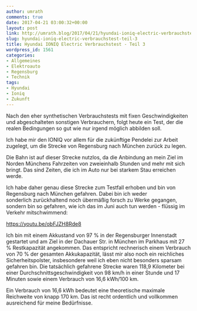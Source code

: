 ```yaml
---
author: umrath
comments: true
date: 2017-04-21 03:00:32+00:00
layout: post
link: http://umrath.blog/2017/04/21/hyundai-ioniq-electric-verbrauchstest-teil-3/
slug: hyundai-ioniq-electric-verbrauchstest-teil-3
title: Hyundai IONIQ Electric Verbrauchstest - Teil 3
wordpress_id: 1561
categories:
- Allgemeines
- Elektroauto
- Regensburg
- Technik
tags:
- Hyundai
- Ioniq
- Zukunft
---
```


Nach den eher synthetischen Verbrauchstests mit fixen Geschwindigkeiten und abgeschalteten sonstigen Verbrauchern, folgt heute ein Test, der die realen Bedingungen so gut wie nur irgend möglich abbilden soll.

Ich habe mir den IONIQ vor allem für die zukünftige Pendelei zur Arbeit zugelegt, um die Strecke von Regensburg nach München zurück zu legen.

Die Bahn ist auf dieser Strecke nutzlos, da die Anbindung an mein Ziel im Norden Münchens Fahrzeiten von zweieinhalb Stunden und mehr mit sich bringt. Das sind Zeiten, die ich im Auto nur bei starkem Stau erreichen werde.

Ich habe daher genau diese Strecke zum Testfall erhoben und bin von Regensburg nach München gefahren.
Dabei bin ich weder sonderlich zurückhaltend noch übermäßig forsch zu Werke gegangen, sondern bin so gefahren, wie ich das im Juni auch tun werden - flüssig im Verkehr mitschwimmend:

https://youtu.be/obFJZH8Rde8

Ich bin mit einem Akkustand von 97 % in der Regensburger Innenstadt gestartet und am Ziel in der Dachauer Str. in München im Parkhaus mit 27 % Restkapazität angekommen. Das entspricht rechnerisch einem Verbrauch von 70 % der gesamten Akkukapazität, lässt mir also noch ein reichliches Sicherheitspolster, insbesondere weil ich eben nicht besonders sparsam gefahren bin. Die tatsächlich gefahrene Strecke waren 118,9 Kilometer bei einer Durchschnittsgeschwindigkeit von 98 km/h in einer Stunde und 17 Minuten sowie einem Verbrauch von 16,6 kWh/100 km.

Ein Verbrauch von 16,6 kWh bedeutet eine theoretische maximale Reichweite von knapp 170 km. Das ist recht ordentlich und vollkommen ausreichend für meine Bedürfnisse.
